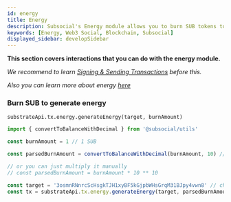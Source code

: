 ```yaml
---
id: energy
title: Energy
description: Subsocial's Energy module allows you to burn SUB tokens to create energy. You can use energy to sponsor transactions for your users, and lower transaction fees.
keywords: [Energy, Web3 Social, Blockchain, Subsocial]
displayed_sidebar: developSidebar
---
```


<head>
  <title>Using Subsocial's Energy System | SDK Guide</title>
</head>

**This section covers interactions that you can do with the energy module.**

*We recommend to learn [Signing & Sending Transactions](https://docs.subsocial.network/docs/develop/sdk/transactions) before this.*

*Also you can learn more about energy [here](/docs/develop/concepts/sponsored/energy.md)*

### Burn SUB to generate energy

```
substrateApi.tx.energy.generateEnergy(target, burnAmount)
```

```typescript
import { convertToBalanceWithDecimal } from '@subsocial/utils'

const burnAmount = 1 // 1 SUB

const parsedBurnAmount = convertToBalanceWithDecimal(burnAmount, 10) // SUB token uses 10 decimals, SOON (testnet) uses 12 decimals

// or you can just multiply it manually
// const parsedBurnAmount = burnAmount * 10 ** 10

const target = '3osmnRNnrcScHsgkTJH1xyBF5kGjpbWHsGrqM31BJpy4vwn8' // change it to target account
const tx = substrateApi.tx.energy.generateEnergy(target, parsedBurnAmount.toString())
```
